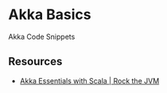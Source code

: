# Akka Basics
Akka Code Snippets

## Resources
- [Akka Essentials with Scala | Rock the JVM](https://www.udemy.com/course/akka-essentials/)
